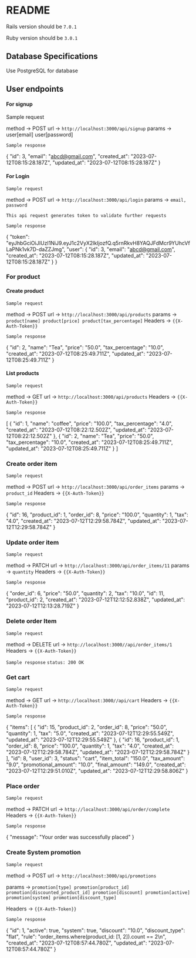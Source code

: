# README

Rails version should be `7.0.1`

Ruby version should be `3.0.1`

## Database Specifications
Use PostgreSQL for database


## User endpoints

#### For signup
Sample request

method -> POST
url -> `http://localhost:3000/api/signup`
params -> user[email] user[password]

`Sample response`

{
    "id": 3,
    "email": "abcd@gmail.com",
    "created_at": "2023-07-12T08:15:28.187Z",
    "updated_at": "2023-07-12T08:15:28.187Z"
}

#### For Login
`Sample request` 

method -> POST
url -> `http://localhost:3000/api/login`
params -> `email, password`

`This api request generates token to validate further requests`

`Sample response`

{
    "token": "eyJhbGciOiJIUzI1NiJ9.eyJ1c2VyX2lkIjozfQ.q5rnRkvH8YAQJFdMcr9YUhcVfLaPNk1vk7D-daZZJmg",
    "user": {
        "id": 3,
        "email": "abcd@gmail.com",
        "created_at": "2023-07-12T08:15:28.187Z",
        "updated_at": "2023-07-12T08:15:28.187Z"
    }
}

### For product

#### Create product

`Sample request`

method -> POST
url -> `http://localhost:3000/api/products`
params -> `product[name] product[price] product[tax_percentage]`
Headers -> `{{X-Auth-Token}}`

`Sample response`

{
    "id": 2,
    "name": "Tea",
    "price": "50.0",
    "tax_percentage": "10.0",
    "created_at": "2023-07-12T08:25:49.711Z",
    "updated_at": "2023-07-12T08:25:49.711Z"
}


#### List products

`Sample request`

method -> GET
url -> `http://localhost:3000/api/products`
Headers -> `{{X-Auth-Token}}`

`Sample response`

[
    {
        "id": 1,
        "name": "coffee",
        "price": "100.0",
        "tax_percentage": "4.0",
        "created_at": "2023-07-12T08:22:12.502Z",
        "updated_at": "2023-07-12T08:22:12.502Z"
    },
    {
        "id": 2,
        "name": "Tea",
        "price": "50.0",
        "tax_percentage": "10.0",
        "created_at": "2023-07-12T08:25:49.711Z",
        "updated_at": "2023-07-12T08:25:49.711Z"
    }
]


### Create order item

`Sample request`

method -> POST
url -> `http://localhost:3000/api/order_items`
params -> `product_id`
Headers -> `{{X-Auth-Token}}`

`Sample response`

{
    "id": 16,
    "product_id": 1,
    "order_id": 8,
    "price": "100.0",
    "quantity": 1,
    "tax": "4.0",
    "created_at": "2023-07-12T12:29:58.784Z",
    "updated_at": "2023-07-12T12:29:58.784Z"
}


### Update order item

`Sample request`

method -> PATCH
url -> `http://localhost:3000/api/order_items/11`
params -> `quantity`
Headers -> `{{X-Auth-Token}}`

`Sample response`

{
    "order_id": 6,
    "price": "50.0",
    "quantity": 2,
    "tax": "10.0",
    "id": 11,
    "product_id": 2,
    "created_at": "2023-07-12T12:12:52.838Z",
    "updated_at": "2023-07-12T12:13:28.719Z"
}

### Delete order Item

`Sample request`

method -> DELETE
url -> `http://localhost:3000//api/order_items/1`
Headers -> `{{X-Auth-Token}}`

`Sample response`
  `status: 200 OK`

### Get cart

`Sample request`

method -> GET
url -> `http://localhost:3000//api/cart`
Headers -> `{{X-Auth-Token}}`

`Sample response`

{
    "items": [
        {
            "id": 15,
            "product_id": 2,
            "order_id": 8,
            "price": "50.0",
            "quantity": 1,
            "tax": "5.0",
            "created_at": "2023-07-12T12:29:55.549Z",
            "updated_at": "2023-07-12T12:29:55.549Z"
        },
        {
            "id": 16,
            "product_id": 1,
            "order_id": 8,
            "price": "100.0",
            "quantity": 1,
            "tax": "4.0",
            "created_at": "2023-07-12T12:29:58.784Z",
            "updated_at": "2023-07-12T12:29:58.784Z"
        }
    ],
    "id": 8,
    "user_id": 3,
    "status": "cart",
    "item_total": "150.0",
    "tax_amount": "9.0",
    "promotional_amount": "10.0",
    "final_amount": "149.0",
    "created_at": "2023-07-12T12:29:51.010Z",
    "updated_at": "2023-07-12T12:29:58.806Z"
}

### Place order

`Sample request`

method -> PATCH
url -> `http://localhost:3000/api/order/complete`
Headers -> `{{X-Auth-Token}}`

`Sample response`

{
    "message": "Your order was successfully placed"
}

### Create System promotion

`Sample request`

method -> POST
url -> `http://localhost:3000/api/promotions`

params -> `promotion[type] promotion[product_id] promotion[discounted_product_id] promotion[discount] promotion[active] promotion[system] promotion[discount_type]`

Headers -> `{{X-Auth-Token}}`

`Sample response`

{
    "id": 1,
    "active": true,
    "system": true,
    "discount": "10.0",
    "discount_type": "flat",
    "rule": "order_items.where(product_id: [1, 2]).count == 2\n",
    "created_at": "2023-07-12T08:57:44.780Z",
    "updated_at": "2023-07-12T08:57:44.780Z"
}

